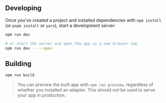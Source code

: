 ## Developing

Once you've created a project and installed dependencies with `npm install` (or `pnpm install` or `yarn`), start a development server:

```bash
npm run dev

# or start the server and open the app in a new browser tab
npm run dev -- --open
```

## Building
```bash
npm run build
```

> You can preview the built app with `npm run preview`, regardless of whether you installed an adapter. This should _not_ be used to serve your app in production.
